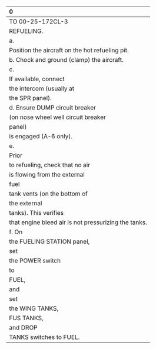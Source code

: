 | 0                                                    |
|:-----------------------------------------------------|
| TO 00-25-172CL-3                                     |
| REFUELING.                                           |
| a.                                                   |
| Position the aircraft on the hot refueling pit.      |
| b. Chock and ground (clamp) the aircraft.            |
| c.                                                   |
| If available, connect                                |
| the intercom (usually at                             |
| the SPR panel).                                      |
| d. Ensure DUMP circuit breaker                       |
| (on nose wheel well circuit breaker                  |
| panel)                                               |
| is engaged (A-6 only).                               |
| e.                                                   |
| Prior                                                |
| to refueling, check that no air                      |
| is flowing from the external                         |
| fuel                                                 |
| tank vents (on the bottom of                         |
| the external                                         |
| tanks). This verifies                                |
| that engine bleed air is not pressurizing the tanks. |
| f. On                                                |
| the FUELING STATION panel,                           |
| set                                                  |
| the POWER switch                                     |
| to                                                   |
| FUEL,                                                |
| and                                                  |
| set                                                  |
| the WING TANKS,                                      |
| FUS TANKS,                                           |
| and DROP                                             |
| TANKS switches to FUEL.                              |